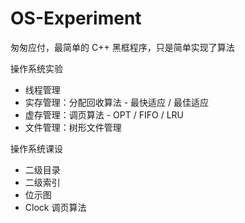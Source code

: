 # OS-Experiment

匆匆应付，最简单的 C++ 黑框程序，只是简单实现了算法

操作系统实验

- 线程管理
- 实存管理：分配回收算法 - 最快适应 / 最佳适应
- 虚存管理：调页算法 - OPT / FIFO / LRU
- 文件管理：树形文件管理

操作系统课设

- 二级目录
- 二级索引
- 位示图
- Clock 调页算法
